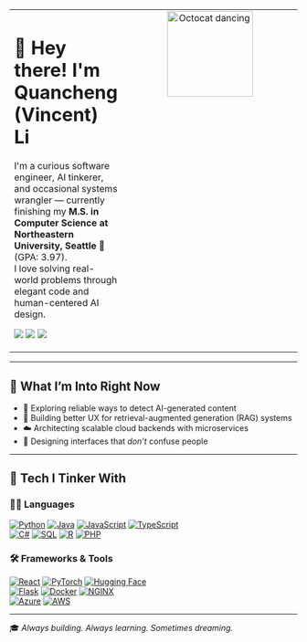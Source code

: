 <table>
<tr>
<td valign="top">

<h1>👋 Hey there! I'm Quancheng (Vincent) Li</h1>

<p>
I'm a curious software engineer, AI tinkerer, and occasional systems wrangler — currently finishing my <strong>M.S. in Computer Science at Northeastern University, Seattle</strong> 🌲 (GPA: 3.97).<br>
I love solving real-world problems through elegant code and human-centered AI design.
</p>

<p>
  <img src="https://img.shields.io/badge/Email-Lqc0304@outlook.com-blue?style=flat-square&logo=gmail">
  <img src="https://img.shields.io/badge/Seattle,%20WA-📍-lightgrey?style=flat-square">
  <a href="https://www.linkedin.com/in/quancheng-li-0a7a5a184/">
    <img src="https://img.shields.io/badge/-LinkedIn-0A66C2?style=flat-square&logo=linkedin&logoColor=white">
  </a>
</p>

</td>
<td align="center" valign="top" width="400">
  <img src="https://octodex.github.com/images/surftocat.png" width="150" alt="Octocat dancing">
</td>
</tr>
</table>



---

## 🧠 What I’m Into Right Now

- 🤖 Exploring reliable ways to detect AI-generated content  
- 🧩 Building better UX for retrieval-augmented generation (RAG) systems  
- ☁️ Architecting scalable cloud backends with microservices  
- 🎨 Designing interfaces that *don’t* confuse people

---

## 🔧 Tech I Tinker With

### 🧑‍💻 Languages  
[![Python](https://img.shields.io/badge/-Python-3776AB?style=flat-square&logo=python&logoColor=white)](https://www.python.org/) 
[![Java](https://img.shields.io/badge/-Java-007396?style=flat-square&logo=java&logoColor=white)](https://www.java.com/) 
[![JavaScript](https://img.shields.io/badge/-JavaScript-F7DF1E?style=flat-square&logo=javascript&logoColor=black)](https://developer.mozilla.org/en-US/docs/Web/JavaScript) 
[![TypeScript](https://img.shields.io/badge/-TypeScript-3178C6?style=flat-square&logo=typescript&logoColor=white)](https://www.typescriptlang.org/)  
[![C#](https://img.shields.io/badge/-C%23-239120?style=flat-square&logo=c-sharp&logoColor=white)](https://learn.microsoft.com/en-us/dotnet/csharp/) 
[![SQL](https://img.shields.io/badge/-SQL-4479A1?style=flat-square&logo=mysql&logoColor=white)](https://www.mysql.com/) 
[![R](https://img.shields.io/badge/-R-276DC3?style=flat-square&logo=r&logoColor=white)](https://www.r-project.org/) 
[![PHP](https://img.shields.io/badge/-PHP-777BB4?style=flat-square&logo=php&logoColor=white)](https://www.php.net/)

### 🛠️ Frameworks & Tools  
[![React](https://img.shields.io/badge/-React-61DAFB?style=flat-square&logo=react&logoColor=black)](https://react.dev/) 
[![PyTorch](https://img.shields.io/badge/-PyTorch-EE4C2C?style=flat-square&logo=pytorch&logoColor=white)](https://pytorch.org/) 
[![Hugging Face](https://img.shields.io/badge/-HuggingFace-FCC624?style=flat-square&logo=huggingface&logoColor=black)](https://huggingface.co/)  
[![Flask](https://img.shields.io/badge/-Flask-000000?style=flat-square&logo=flask&logoColor=white)](https://flask.palletsprojects.com/) 
[![Docker](https://img.shields.io/badge/-Docker-2496ED?style=flat-square&logo=docker&logoColor=white)](https://www.docker.com/) 
[![NGINX](https://img.shields.io/badge/-NGINX-009639?style=flat-square&logo=nginx&logoColor=white)](https://www.nginx.com/)  
[![Azure](https://img.shields.io/badge/-Azure-0078D4?style=flat-square&logo=microsoft-azure&logoColor=white)](https://azure.microsoft.com/) 
[![AWS](https://img.shields.io/badge/-AWS-232F3E?style=flat-square&logo=amazon-aws&logoColor=white)](https://aws.amazon.com/)

---

🎓 *Always building. Always learning. Sometimes dreaming.*
